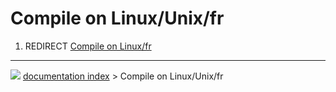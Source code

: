 # Compile on Linux/Unix/fr
1.  REDIRECT [Compile on Linux/fr](Compile_on_Linux/fr.md)



---
![](images/Right_arrow.png) [documentation index](../README.md) > Compile on Linux/Unix/fr
